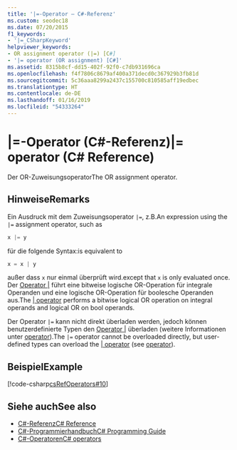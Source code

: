 ```yaml
---
title: '|=-Operator – C#-Referenz'
ms.custom: seodec18
ms.date: 07/20/2015
f1_keywords:
- '|=_CSharpKeyword'
helpviewer_keywords:
- OR assignment operator (|=) [C#]
- '|= operator (OR assignment) [C#]'
ms.assetid: 8315b8cf-dd15-402f-92f0-c7db931696ca
ms.openlocfilehash: f4f7806c8679af400a371decd0c367929b3fb81d
ms.sourcegitcommit: 5c36aaa8299a2437c155700c810585aff19edbec
ms.translationtype: HT
ms.contentlocale: de-DE
ms.lasthandoff: 01/16/2019
ms.locfileid: "54333264"
---
```

# <a name="-operator-c-reference"></a><span data-ttu-id="f80df-102">|=-Operator (C#-Referenz)</span><span class="sxs-lookup"><span data-stu-id="f80df-102">|= operator (C# Reference)</span></span>

<span data-ttu-id="f80df-103">Der OR-Zuweisungsoperator</span><span class="sxs-lookup"><span data-stu-id="f80df-103">The OR assignment operator.</span></span>

## <a name="remarks"></a><span data-ttu-id="f80df-104">Hinweise</span><span class="sxs-lookup"><span data-stu-id="f80df-104">Remarks</span></span>

<span data-ttu-id="f80df-105">Ein Ausdruck mit dem Zuweisungsoperator `|=`, z.B.</span><span class="sxs-lookup"><span data-stu-id="f80df-105">An expression using the `|=` assignment operator, such as</span></span>

```csharp
x |= y
```

<span data-ttu-id="f80df-106">für die folgende Syntax:</span><span class="sxs-lookup"><span data-stu-id="f80df-106">is equivalent to</span></span>

```csharp
x = x | y
```

<span data-ttu-id="f80df-107">außer dass `x` nur einmal überprüft wird.</span><span class="sxs-lookup"><span data-stu-id="f80df-107">except that `x` is only evaluated once.</span></span> <span data-ttu-id="f80df-108">Der [Operator &#124;](or-operator.md) führt eine bitweise logische OR-Operation für integrale Operanden und eine logische OR-Operation für boolesche Operanden aus.</span><span class="sxs-lookup"><span data-stu-id="f80df-108">The [&#124; operator](or-operator.md) performs a bitwise logical OR operation on integral operands and logical OR on bool operands.</span></span>

<span data-ttu-id="f80df-109">Der Operator `|=` kann nicht direkt überladen werden, jedoch können benutzerdefinierte Typen den [Operator &#124;](or-operator.md) überladen (weitere Informationen unter [operator](../keywords/operator.md)).</span><span class="sxs-lookup"><span data-stu-id="f80df-109">The `|=` operator cannot be overloaded directly, but user-defined types can overload the [&#124; operator](or-operator.md) (see [operator](../keywords/operator.md)).</span></span>

## <a name="example"></a><span data-ttu-id="f80df-110">Beispiel</span><span class="sxs-lookup"><span data-stu-id="f80df-110">Example</span></span>

[!code-csharp[csRefOperators#10](~/samples/snippets/csharp/VS_Snippets_VBCSharp/csrefOperators/CS/csrefOperators.cs#10)]

## <a name="see-also"></a><span data-ttu-id="f80df-111">Siehe auch</span><span class="sxs-lookup"><span data-stu-id="f80df-111">See also</span></span>

- [<span data-ttu-id="f80df-112">C#-Referenz</span><span class="sxs-lookup"><span data-stu-id="f80df-112">C# Reference</span></span>](../index.md)
- [<span data-ttu-id="f80df-113">C#-Programmierhandbuch</span><span class="sxs-lookup"><span data-stu-id="f80df-113">C# Programming Guide</span></span>](../../programming-guide/index.md)
- [<span data-ttu-id="f80df-114">C#-Operatoren</span><span class="sxs-lookup"><span data-stu-id="f80df-114">C# operators</span></span>](index.md)